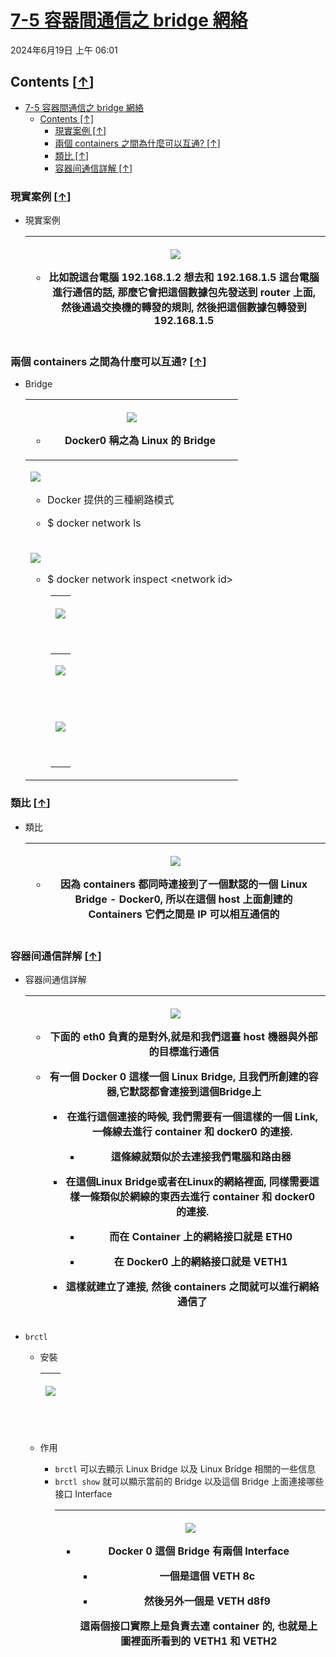 <!-- This md file is originally converted from onenote -->

# [7-5 容器間通信之 bridge 網絡](https://dockertips.readthedocs.io/en/latest/single-host-network/docker-bridge.html)

2024年6月19日
上午 06:01

## Contents [[↑](#7-5-容器間通信之-bridge-網絡)]

- [7-5 容器間通信之 bridge 網絡](#7-5-容器間通信之-bridge-網絡)
  - [Contents \[↑\]](#contents-)
    - [現實案例 \[↑\]](#現實案例-)
    - [兩個 containers 之間為什麼可以互通? \[↑\]](#兩個-containers-之間為什麼可以互通-)
    - [類比 \[↑\]](#類比-)
    - [容器间通信詳解 \[↑\]](#容器间通信詳解-)

### 現實案例 [[↑](#7-5-容器間通信之-bridge-網絡)]

- 現實案例
  <table>
    <colgroup>
      <col style="width: 100%" />
    </colgroup>
    <thead>
      <tr class="header">
        <th>
          <p><img src="assets/004_7-5_容器間通信之_bridge_網絡_000.png" /></p>
          <ul class="incremental">
            <li>
              <p>比如說這台電腦 192.168.1.2 想去和 192.168.1.5 這台電腦進行通信的話, 那麼它會把這個數據包先發送到 router 上面, 然後通過交換機的轉發的規則, 然後把這個數據包轉發到 192.168.1.5</p>
            </li>
          </ul>
        </th>
      </tr>
    </thead>
    <tbody>
    </tbody>
  </table>

### 兩個 containers 之間為什麼可以互通? [[↑](#7-5-容器間通信之-bridge-網絡)]

- Bridge
  <table>
    <colgroup>
      <col style="width: 100%" />
    </colgroup>
    <thead>
      <tr class="header">
        <th>
          <p><img src="assets/004_7-5_容器間通信之_bridge_網絡_001.png" /></p>
          <ul class="incremental">
            <li>
              <p>Docker0 稱之為 Linux 的 Bridge</p>
            </li>
          </ul>
        </th>
      </tr>
    </thead>
    <tbody>
      <tr class="odd">
        <td>
          <p><img src="assets/004_7-5_容器間通信之_bridge_網絡_002.png" /></p>
          <ul class="incremental">
            <li>
              <p>Docker 提供的三種網路模式</p>
            </li>
            <li>
              <p>$ docker network ls</p>
            </li>
          </ul>
        </td>
      </tr>
      <tr class="even">
        <td>
          <p><img src="assets/004_7-5_容器間通信之_bridge_網絡_003.png" /></p>
          <ul class="incremental">
            <li>
              <p>$ docker network inspect &lt;network id&gt;</p>
            </li>
          </ul>
          <div style="margin-left: 2em;">
            <table>
              <colgroup>
                <col style="width: 100%" />
              </colgroup>
              <thead>
                <tr class="header">
                  <th>
                    <p><img src="assets/004_7-5_容器間通信之_bridge_網絡_004.png" /></p>
                    <p> </p>
                  </th>
                </tr>
              </thead>
              <tbody>
                <tr class="odd">
                  <td>
                    <p><img src="assets/004_7-5_容器間通信之_bridge_網絡_005.png" /></p>
                    <p> </p>
                  </td>
                </tr>
                <tr class="even">
                  <td>
                    <p><img src="assets/004_7-5_容器間通信之_bridge_網絡_006.png" /></p>
                    <p> </p>
                  </td>
                </tr>
              </tbody>
            </table>
          </div>
        </td>
      </tr>
    </tbody>
  </table>

### 類比 [[↑](#7-5-容器間通信之-bridge-網絡)]

- 類比

  <table>
    <colgroup>
      <col style="width: 100%" />
    </colgroup>
    <thead>
      <tr class="header">
        <th>
          <p><img src="assets/004_7-5_容器間通信之_bridge_網絡_007.png" /></p>
          <ul class="incremental">
            <li>
              <p>因為 containers 都同時連接到了一個默認的一個 Linux Bridge - Docker0, 所以在這個 host 上面創建的 Containers 它們之間是 IP 可以相互通信的</p>
            </li>
          </ul>
        </th>
      </tr>
    </thead>
    <tbody>
    </tbody>
  </table>

### 容器间通信詳解 [[↑](#7-5-容器間通信之-bridge-網絡)]

- 容器间通信詳解
  <table>
    <colgroup>
      <col style="width: 100%" />
    </colgroup>
    <thead>
      <tr class="header">
        <th>
          <p><img src="assets/004_7-5_容器間通信之_bridge_網絡_008.png" /></p>
          <ul class="incremental">
            <li>
              <p>下面的 eth0 負責的是對外,就是和我們這臺 host 機器與外部的目標進行通信</p>
            </li>
            <li>
              <p>有一個 Docker 0 這樣一個 Linux Bridge, 且我們所創建的容器,它默認都會連接到這個Bridge上</p>
              <ul class="incremental">
                <li>
                  <p>在進行這個連接的時候, 我們需要有一個這樣的一個 Link, 一條線去進行 container 和 docker0 的連接.</p>
                  <ul class="incremental">
                    <li>
                      <p>這條線就類似於去連接我們電腦和路由器</p>
                    </li>
                  </ul>
                </li>
                <li>
                  <p>在這個Linux Bridge或者在Linux的網絡裡面, 同樣需要這樣一條類似於網線的東西去進行 container 和 docker0 的連接.</p>
                  <ul class="incremental">
                    <li>
                      <p>而在 Container 上的網絡接口就是 ETH0</p>
                    </li>
                    <li>
                      <p>在 Docker0 上的網絡接口就是 VETH1</p>
                    </li>
                  </ul>
                </li>
                <li>
                  <p>這樣就建立了連接, 然後 containers 之間就可以進行網絡通信了</p>
                </li>
              </ul>
            </li>
          </ul>
        </th>
      </tr>
    </thead>
    <tbody>
    </tbody>
  </table>

- `brctl`

  - 安裝
    <table>
      <colgroup>
        <col style="width: 100%" />
      </colgroup>
      <thead>
        <tr class="header">
          <th>
            <p><img src="assets/004_7-5_容器間通信之_bridge_網絡_009.png" /></p>
            <p> </p>
          </th>
        </tr>
      </thead>
      <tbody>
      </tbody>
    </table>

  - 作用
    - `brctl` 可以去顯示 Linux Bridge 以及 Linux Bridge 相關的一些信息
    - `brctl show` 就可以顯示當前的 Bridge 以及這個 Bridge 上面連接哪些接口 Interface
      <table>
        <colgroup>
          <col style="width: 100%" />
        </colgroup>
        <thead>
          <tr class="header">
            <th>
              <p><img src="assets/004_7-5_容器間通信之_bridge_網絡_010.png" /></p>
              <ul class="incremental">
                <li>
                  <p>Docker 0 這個 Bridge 有兩個 Interface</p>
                  <ul class="incremental">
                    <li>
                      <p>一個是這個 VETH 8c</p>
                    </li>
                    <li>
                      <p>然後另外一個是 VETH d8f9</p>
                    </li>
                  </ul>
                  <p>這兩個接口實際上是負責去連 container 的, 也就是上圖裡面所看到的 VETH1 和 VETH2</p>
                </li>
              </ul>
            </th>
          </tr>
        </thead>
        <tbody>
        </tbody>
      </table>
